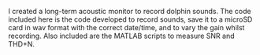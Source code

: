 I created a long-term acoustic monitor to record dolphin sounds. The code included here is the code developed to record sounds, save it to a microSD card in wav format with the correct date/time, and to vary the gain whilst recording. Also included are the MATLAB scripts to measure SNR and THD+N.
